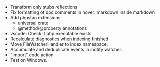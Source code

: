 
* Transform only stubs reflections
* Fix formatting of doc comments in hover: markdown inside markdown
* Add phpstan extensions:
    - universal crate
    - @method/@property annotations
* vscode: Check if php executable exists
* Recalculate diagnostics when indexing finished
* Move FileWatcherHandler to Index namespace.
* Accumulate and deduplicate events in inotify watcher.
* "Import" code action
* Test on Windows.
